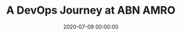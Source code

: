 ---
title: 'A DevOps Journey at ABN AMRO'
description: >
 Recently ABN AMRO embraced their DevOps journey, recognising that they need to continue in the path of continuous improvement. The market demands are high, and they continue to crunch knowledge and create new insights on top of the previous transformations.
conference: 'DevOpsDays oNLine'
type: 'talk'
location: 'Online'
website: 'https://devopsdays.org/events/2020-amsterdam/welcome/'
slides: 'https://speakerdeck.com/player/7fcf4254da1242af99c8422823de6cbd'
date: 2020-07-09 00:00:00
featured_image: '/images/speaking/2020-07-09-devopsdays-online-2020-a-devops-journey-at-abn-amro.webp'
---